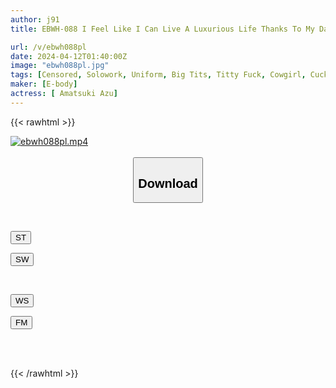 ```yaml
---
author: j91
title: EBWH-088 I Feel Like I Can Live A Luxurious Life Thanks To My Daughter. On The Other Hand, The Daughter Seems To Have Taken A Liking To Her Father-in-law's Big Penis. Azu Amatsuki

url: /v/ebwh088pl
date: 2024-04-12T01:40:00Z
image: "ebwh088pl.jpg"
tags: [Censored, Solowork, Uniform, Big Tits, Titty Fuck, Cowgirl, Cuckold	]
maker: [E-body]
actress: [ Amatsuki Azu]
---
```



{{< rawhtml >}}

<div class="video" data-videoid="0r8bWQkzz6SblKR">
    <a href="javascript:;">
        <img src="/v/ebwh088pl/ebwh088pl.jpg" width="WIDTH" height="HEIGHT" alt="ebwh088pl.mp4" loading="lazy">
    </a>
</div>

<script type="text/javascript" src="https://j91.asia/asset/on-demand-st.js"></script>

<br>
  <link rel="stylesheet" href="https://j91.asia/asset/bs5.css">
  
  <center>
  <button class="btn btn-primary" type="button" data-bs-toggle="collapse" data-bs-target=".multi-collapse" aria-expanded="false" aria-controls="multiCollapseExample1 multiCollapseExample2"><h2>Download</h2></button></center>
</p>
<div class="row">
  <div class="col">
    <div class="collapse multi-collapse" id="multiCollapseExample1">
      <div class="card card-body">
	      	      <br>
<div class="buttons">  
<p><a href="https://streamtape.to/v/0r8bWQkzz6SblKR" target="_blank"><button class="btn-hover color-3"><i class="fa fa-download"></i> ST</button></a></p>
<p><a href="https://asnwish.com/d3d0rp2eot6n" target="_blank"><button class="btn-hover color-2"><i class="fa fa-download"></i> SW</button></a></p></div>
    </div>
  </div>
</div>
  <div class="col">
    <div class="collapse multi-collapse" id="multiCollapseExample2">
      <div class="card card-body">
	      <br>
<div class="buttons">
<p><a href="https://wolfstream.tv/tm94yzqj79z7"><button class="btn-hover color-9"><i class="fa fa-download"></i> WS</button></a></p>
<p><a href="https://filemoon.sx/d/ymmzjdf4hej9"><button class="btn-hover color-8"><i class="fa fa-download"></i> FM</button></a></p></div>
<br><br>
      </div>
    </div>
  </div>
</div>

{{< /rawhtml >}}